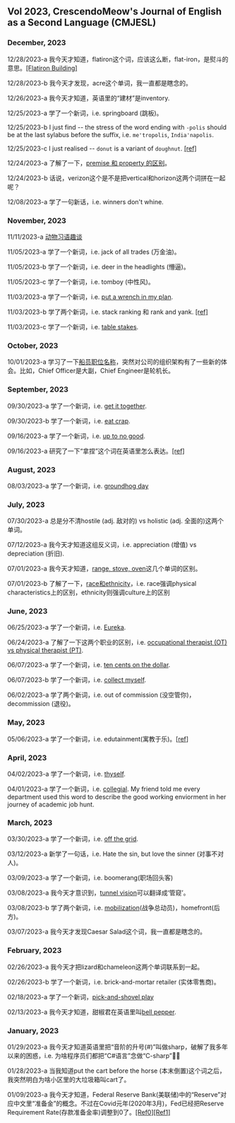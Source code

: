 ## Vol 2023, CrescendoMeow's Journal of English as a Second Language (CMJESL)

### December, 2023

12/28/2023-a 我今天才知道，flatiron这个词，应该这么断，flat-iron，是熨斗的意思。[[Flatiron Building]](https://en.wikipedia.org/wiki/Flatiron_Building)

12/28/2023-b 我今天才发现，acre这个单词，我一直都是瞎念的。

12/26/2023-a 我今天才知道，英语里的“建材”是inventory.

12/25/2023-a 学了一个新词，i.e. springboard (跳板)。

12/25/2023-b I just find -- the stress of the word ending with `-polis` should be at the last sylabus before the suffix, i.e. `me'tropolis`, `India'napolis`.

12/25/2023-c I just realised -- `donut` is a variant of `doughnut`. [[ref]](https://www.merriam-webster.com/wordplay/is-it-donut-or-doughnut)

12/24/2023-a 了解了一下，[premise 和 property 的区别](https://www.differencebetween.com/difference-between-property-and-premises/)。

12/24/2023-b 话说，verizon这个是不是把vertical和horizon这两个词拼在一起呢？

12/08/2023-a 学了一句新话，i.e. winners don't whine.

### November, 2023

11/11/2023-a [动物习语趣谈](https://language.chinadaily.com.cn/a/202008/21/WS5f3f8e03a310834817261f28.html)

11/05/2023-a 学了一个新词，i.e. jack of all trades (万金油)。

11/05/2023-b 学了一个新词，i.e. deer in the headlights (懵逼)。

11/05/2023-c 学了一个新词，i.e. tomboy (中性风)。

11/03/2023-a 学了一个新词，i.e. [put a wrench in my plan](https://www.merriam-webster.com/dictionary/throw%20a%20wrench%20into%20the%20works).

11/03/2023-b 学了两个新词，i.e. stack ranking 和 rank and yank. [[ref]](https://factorialhr.com/blog/stack-ranking/)

11/03/2023-c 学了一个新词，i.e. [table stakes](https://brandmarketingblog.com/articles/branding-definitions/table-stakes-business/).

### October, 2023

10/01/2023-a 学习了一下[船员职位名称](https://zhuanlan.zhihu.com/p/542253538)，突然对公司的组织架构有了一些新的体会。比如，Chief Officer是大副，Chief Engineer是轮机长。

### September, 2023

09/30/2023-a 学了一个新词，i.e. [get it together](https://www.merriam-webster.com/dictionary/get%20it%20together).

09/30/2023-b 学了一个新词，i.e. [eat crap](https://idioms.thefreedictionary.com/eat+crap).

09/16/2023-a 学了一个新词，i.e. [up to no good](https://www.quora.com/What-does-the-phrase-I-solemnly-swear-that-I-am-up-to-no-good-mean).

09/16/2023-a 研究了一下“拿捏”这个词在英语里怎么表达。[[ref]](https://posts.careerengine.us/p/625f84fe695d160a04cb2baf)

### August, 2023

08/03/2023-a 学了一个新词，i.e. [groundhog day](https://dictionary.cambridge.org/us/dictionary/english/groundhog-day)

### July, 2023

07/30/2023-a 总是分不清hostile (adj. 敌对的) vs holistic (adj. 全面的)这两个单词。

07/12/2023-a 我今天才知道这组反义词，i.e. appreciation (增值) vs depreciation (折旧).

07/01/2023-a 我今天才知道，[range, stove, oven](https://www.kitchenaid.com/pinch-of-help/major-appliances/range-vs-stove-vs-oven.html)这几个单词的区别。

07/01/2023-b 了解了一下，[race和ethnicity](https://www.verywellmind.com/difference-between-race-and-ethnicity-5074205)，i.e. race强调physical characteristics上的区别，ethnicity则强调culture上的区别

### June, 2023

06/25/2023-a 学了一个新词，i.e. [Eureka](https://zh.wikipedia.org/wiki/%E5%B0%A4%E9%87%8C%E5%8D%A1_(%E8%AF%8D%E8%AF%AD)).

06/24/2023-a 了解了一下这两个职业的区别，i.e. [occupational therapist (OT) vs physical therapist (PT)](https://www.mcphs.edu/en/about/news/occupational-therapy-vs-physical-therapy).

06/07/2023-a 学了一个新词，i.e. [ten cents on the dollar](https://www.quora.com/What-do-people-mean-by-the-phrase-10-cents-on-the-dollar).

06/07/2023-b 学了一个新词，i.e. [collect myself](https://www.forbes.com/sites/jessicahagy/2016/07/11/collect-yourself-in-4-minutes/).

06/02/2023-a 学了两个新词，i.e. out of commission (没空管你)，decommission (退役)。

### May, 2023

05/06/2023-a 学了一个新词，i.e. edutainment(寓教于乐)。[[ref](https://youtu.be/pd36Jay0B_8)]

### April, 2023

04/02/2023-a 学了一个新词，i.e. [thyself](https://english.stackexchange.com/questions/521991/thyself-yourself-what-is-the-equivalent-of-others).

04/01/2023-a 学了一个新词，i.e. [collegial](https://en.wikipedia.org/wiki/Collegiality). My friend told me every department used this word to describe the good working enviorment in her journey of academic job hunt.

### March, 2023

03/30/2023-a 学了一个新词，i.e. [off the grid](https://en.wikipedia.org/wiki/Off-the-grid).

03/12/2023-a 新学了一句话，i.e. Hate the sin, but love the sinner (对事不对人)。

03/09/2023-a 学了一个新词，i.e. boomerang(职场回头客)

03/08/2023-a 我今天才意识到，[tunnel vision](https://en.wikipedia.org/wiki/Tunnel_vision)可以翻译成‘管窥’。

03/08/2023-b 学了两个新词，i.e. [mobilization](https://en.wikipedia.org/wiki/Mobilization)(战争总动员)，homefront(后方)。

03/07/2023-a 我今天才发现Caesar Salad这个词，我一直都是瞎念的。

### February, 2023

02/26/2023-a 我今天才把lizard和chameleon这两个单词联系到一起。

02/26/2023-b 学了一个新词，i.e. brick-and-mortar retailer (实体零售商)。

02/18/2023-a 学了一个新词，[pick-and-shovel play](https://www.investopedia.com/terms/p/pick-and-shovel-play.asp)

02/13/2023-a 我今天才知道，甜椒君在英语里叫[bell pepper](https://en.wikipedia.org/wiki/Bell_pepper).

### January, 2023

01/29/2023-a 我今天才知道英语里把“音阶的升号(#)”叫做sharp，破解了我多年以来的困惑，i.e. 为啥程序员们都把“C#语言”念做“C-sharp”🤦‍♀️

01/28/2023-a 当我知道put the cart before the horse (本末倒置)这个词之后，我突然明白为啥小区里的大垃圾箱叫cart了。

01/09/2023-a 我今天才知道，Federal Reserve Bank(美联储)中的“Reserve”对应中文里“准备金”的概念。不过在Covid元年(2020年3月)，Fed已经把Reserve Requirement Rate(存款准备金率)调整到0了。[[Ref0]](https://www.federalreserve.gov/monetarypolicy/reservereq.htm)[[Ref1]](https://youtu.be/dKH_GDa0Rac)
